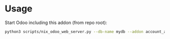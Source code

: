 # Usage

Start Odoo including this addon (from repo root):

```bash
python3 scripts/nix_odoo_web_server.py --db-name mydb --addon account_avatax_repair_oca
```
